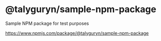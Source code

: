 # @talyguryn/sample-npm-package

Sample NPM package for test purposes

https://www.npmjs.com/package/@talyguryn/sample-npm-package